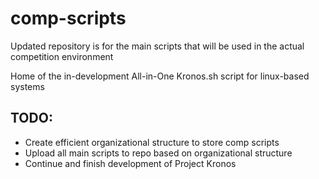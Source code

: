 # comp-scripts
Updated repository is for the main scripts that will be used in the actual competition environment

Home of the in-development All-in-One Kronos.sh script for linux-based systems

## TODO:
- Create efficient organizational structure to store comp scripts
- Upload all main scripts to repo based on organizational structure
- Continue and finish development of Project Kronos
